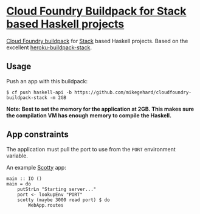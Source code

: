 # [Cloud Foundry Buildpack for Stack based Haskell projects][1]

[Cloud Foundry buildpack][2] for [Stack][3] based Haskell projects. 
Based on the excellent [heroku-buildpack-stack][4].

## Usage

Push an app with this buildpack:

    $ cf push haskell-api -b https://github.com/mikegehard/cloudfoundry-buildpack-stack -m 2GB

**Note: Best to set the memory for the application at 2GB. This makes sure the compilation VM
has enough memory to compile the Haskell.**

## App constraints

The application must pull the port to use from the `PORT` environment variable.

An example [Scotty][5] app:

```
main :: IO ()
main = do
    putStrLn "Starting server..."
    port <- lookupEnv "PORT"
    scotty (maybe 3000 read port) $ do
        WebApp.routes
```


[1]: https://github.com/mikegehard/cloudfoundry-buildpack-stack
[2]: https://docs.cloudfoundry.org/buildpacks/custom.html
[3]: https://github.com/commercialhaskell/stack
[4]: https://github.com/mfine/heroku-buildpack-stack
[5]: https://github.com/scotty-web/scotty
